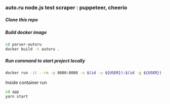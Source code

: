 ### auto.ru node.js test scraper : puppeteer, cheerio

##### Clone this repo
##### Build docker image

```bash
cd parser-autoru
docker build -t autoru .
```

##### Run command to start project locally
```bash
docker run -it --rm -p 8080:8080 -u $(id -u ${USER}):$(id -g ${USER}) -v ${PWD}:/app autoru /bin/bash
```
Inside container run 
```bash
cd app
yarn start
```